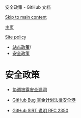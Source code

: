 安全政策 - GitHub 文档

[Skip to main content](#main-content)

[主页](/zh)

[Site policy](/zh/site-policy)

* [站点政策](/zh/site-policy)/
* [安全政策](/zh/site-policy/security-policies)

安全政策
==========

* [协调披露安全漏洞](/zh/site-policy/security-policies/coordinated-disclosure-of-security-vulnerabilities)

* [GitHub Bug 赏金计划法律安全港](/zh/site-policy/security-policies/github-bug-bounty-program-legal-safe-harbor)

* [GitHub SIRT 说明 RFC 2350](/zh/site-policy/security-policies/github-sirt-description-rfc-2350)
